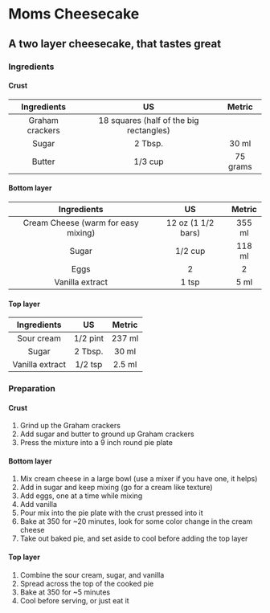 # Moms Cheesecake
## A two layer cheesecake, that tastes great

### Ingredients

#### Crust
|Ingredients | US    |Metric |
|:----------:|:-----:|:-----:|
| Graham crackers | 18 squares (half of the big rectangles) | |
| Sugar | 2 Tbsp. | 30 ml |
| Butter | 1/3 cup | 75 grams |

#### Bottom layer
|Ingredients | US    |Metric |
|:----------:|:-----:|:-----:|
| Cream Cheese (warm for easy mixing) | 12 oz (1 1/2 bars) | 355 ml |
| Sugar | 1/2 cup | 118 ml |
| Eggs | 2 | 2 |
| Vanilla extract | 1 tsp | 5 ml |

#### Top layer
|Ingredients | US    |Metric |
|:----------:|:-----:|:-----:|
| Sour cream | 1/2 pint | 237 ml |
| Sugar | 2 Tbsp. | 30 ml |
| Vanilla extract | 1/2 tsp | 2.5 ml |

### Preparation

#### Crust
1. Grind up the Graham crackers
2. Add sugar and butter to ground up Graham crackers
3. Press the mixture into a 9 inch round pie plate

#### Bottom layer
1. Mix cream cheese in a large bowl (use a mixer if you have one, it helps)
2. Add in sugar and keep mixing (go for a cream like texture)
3. Add eggs, one at a time while mixing
4. Add vanilla
5. Pour mix into the pie plate with the crust pressed into it
6. Bake at 350 for ~20 minutes, look for some color change in the cream cheese
7. Take out baked pie, and set aside to cool before adding the top layer

#### Top layer
1. Combine the sour cream, sugar, and vanilla
2. Spread across the top of the cooked pie
3. Bake at 350 for ~5 minutes
4. Cool before serving, or just eat it
